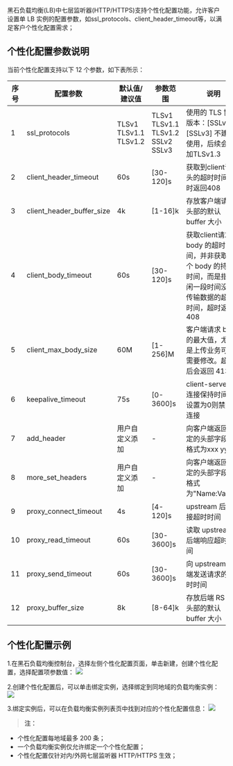 黑石负载均衡(LB)中七层监听器(HTTP/HTTPS)支持个性化配置功能，允许客户设置单 LB 实例的配置参数，如ssl_protocols、client_header_timeout等，以满足客户个性化配置需求；


## 个性化配置参数说明
当前个性化配置支持以下 12 个参数，如下表所示：

| 序号   | 配置参数                      | 默认值/建议值               | 参数范围                              | 说明                                       |
| ---- | ------------------------- | --------------------- | --------------------------------- | ---------------------------------------- |
| 1    | ssl_protocols             | TLSv1 TLSv1.1 TLSv1.2 | TLSv1 TLSv1.1 TLSv1.2 SSLv2 SSLv3 | 使用的 TLS 协议版本：[SSLv2] [SSLv3] 不建议使用，后续会增加TLSv1.3 |
| 2    | client_header_timeout     | 60s                   | [30-120]s                         | 获取到client请求头的超时时间, 超时返回408               |
| 3    | client_header_buffer_size | 4k                    | [1-16]k                           | 存放客户端请求头部的默认 buffer 大小                     |
| 4    | client_body_timeout       | 60s                   | [30-120]s                         | 获取client请求 body 的超时时间，并非获取整个 body 的持续时间，而是指空闲一段时间没有传输数据的超时时间，超时返回 408 |
| 5    | client_max_body_size      | 60M                   | [1-256]M                          | 客户端请求 body 的最大值，尤其是上传业务可能需要修改。超出后会返回 413    |
| 6    | keepalive_timeout         | 75s                   | [0-3600]s                         | client-server 长连接保持时间，设置为0则禁用长连接          |
| 7    | add_header                | 用户自定义添加               | -                                 | 向客户端返回特定的头部字段，格式为xxx yyy;                |
| 8    | more_set_headers          | 用户自定义添加               | -                                 | 向客户端返回特定的头部字段，格式为"Name:Value";           |
| 9    | proxy_connect_timeout     | 4s                    | [4-120]s                          | upstream 后端连接超时时间                         |
| 10   | proxy_read_timeout        | 60s                   | [30-3600]s                        | 读取 upstream 后端响应超时时间                       |
| 11   | proxy_send_timeout        | 60s                   | [30-3600]s                        | 向 upstream 后端发送请求的超时时间                     |
| 12   | proxy_buffer_size         | 8k                    | [8-64]k                           | 存放后端 RS 请求头部的默认 buffer 大小                    |



## 个性化配置示例
1.在黑石负载均衡控制台，选择左侧个性化配置页面，单击新建，创建个性化配置，选择配置项参数值：
![](https://main.qcloudimg.com/raw/ce9fe77e3df1912c10380fb0625738b1.png)

2.创建个性化配置后，可以单击绑定实例，选择绑定到同地域的负载均衡实例：
![](https://main.qcloudimg.com/raw/d1cab8b1dfb0a0a9de16a00d24f277ac.png)

3.绑定实例后，可以在负载均衡实例列表页中找到对应的个性化配置信息：
![](https://main.qcloudimg.com/raw/b460d7cd5986970eb96a7f379876e8ba.png)

>**注：**
- 个性化配置每地域最多 200 条；
- 一个负载均衡实例仅允许绑定一个个性化配置；
- 个性化配置仅针对内/外网七层监听器 HTTP/HTTPS 生效；
